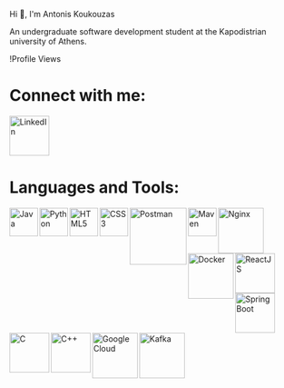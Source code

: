 Hi 👋, I'm Antonis Koukouzas

An undergraduate software development student at the Kapodistrian university of Athens.

!Profile Views

# Connect with me:
[<img align="left" alt="LinkedIn" width="70px" src="https://cdn-icons-png.flaticon.com/512/174/174857.png" />][linkedin]

<br clear="left"/>

[linkedin]: https://www.linkedin.com/in/antonis-koukouzas-39a2a3285/

# Languages and Tools:
<img align="left" alt="Java" width="50px" src="https://cdn.icon-icons.com/icons2/2415/PNG/512/java_original_wordmark_logo_icon_146459.png" />
<img align="left" alt="Python" width="50px" src="https://cdn3.iconfinder.com/data/icons/logos-and-brands-adobe/512/267_Python-512.png" />
<img align="left" alt="HTML5" width="50px" src="https://cdn-icons-png.flaticon.com/512/732/732212.png" />
<img align="left" alt="CSS3" width="50px" src="https://cdn4.iconfinder.com/data/icons/social-media-logos-6/512/121-css3-512.png" />
<img align="left" alt="Postman" width="100px" src="https://getlogovector.com/wp-content/uploads/2020/07/postman-inc-logo-vector.png" />
<img align="left" alt="Maven" width="50px" src="https://static-00.iconduck.com/assets.00/maven-icon-1152x2048-p475j6s5.png" />
<img align="left" alt="Nginx" width="80px" src="https://1000logos.net/wp-content/uploads/2020/08/Nginx-Symbol.jpg" />
<img align="left" alt="Docker" width="80px" src="https://encrypted-tbn0.gstatic.com/images?q=tbn:ANd9GcQVfsjC8Z5xMhB0eqDvN_5_zET7Qw2p9Y83Vg&usqp=CAU" />
<img align="left" alt="ReactJS" width="70px" src="https://zeroheight-wordpress-uploads.s3.amazonaws.com/wp-content/uploads/2023/01/small-icon_react-2.png" />
<img align="left" alt="Spring Boot" width="70px" src="https://pbs.twimg.com/profile_images/1235868806079057921/fTL08u_H_400x400.png" />
<img align="left" alt="C" width="70px" src="https://upload.wikimedia.org/wikipedia/commons/thumb/1/18/C_Programming_Language.svg/695px-C_Programming_Language.svg.png" />
<img align="left" alt="C++" width="70px" src="https://upload.wikimedia.org/wikipedia/commons/thumb/1/18/ISO_C%2B%2B_Logo.svg/1822px-ISO_C%2B%2B_Logo.svg.png" />
<img align="left" alt="Google Cloud" width="80px" src="https://static-00.iconduck.com/assets.00/google-cloud-icon-1024x823-wiwlyizc.png" />
<img align="left" alt="Kafka" width="80px" src="https://static-00.iconduck.com/assets.00/kafka-icon-512x234-uqez3fj8.png" />


<br clear="left"/>
